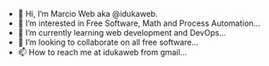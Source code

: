 - 👋 Hi, I’m Marcio Web aka @idukaweb.
- 👀 I’m interested in Free Software, Math and Process Automation...
- 🌱 I’m currently learning web development and DevOps...
- 💞️ I’m looking to collaborate on all free software...
- 📫 How to reach me at idukaweb from gmail...

<!---
idukaweb/idukaweb is a ✨ special ✨ repository because its `README.md` (this file) appears on your GitHub profile.
You can click the Preview link to take a look at your changes.
--->
